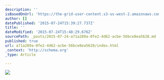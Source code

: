 ```yaml
---
description: ''
isBasedOnUrl: 'https://the-grid-user-content.s3-us-west-2.amazonaws.com/b38cb364-567d-4225-9b02-c4deea05e429.jpg'
author: []
datePublished: '2015-07-24T15:39:27.737Z'
title: ''
dateModified: '2015-07-24T15:48:29.676Z'
sourcePath: _posts/2015-07-24-a71a289a-0fe2-4d62-acbe-56bce8ea5628.md
published: true
url: a71a289a-0fe2-4d62-acbe-56bce8ea5628/index.html
_context: 'http://schema.org'
_type: Article

---
```

![](https://the-grid-user-content.s3-us-west-2.amazonaws.com/b38cb364-567d-4225-9b02-c4deea05e429.jpg)